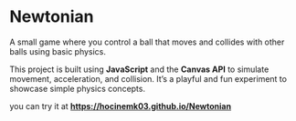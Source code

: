 # Newtonian

A small game where you control a ball that moves and collides with other balls using basic physics.

This project is built using **JavaScript** and the **Canvas API** to simulate movement, acceleration, and collision. It’s a playful and fun experiment to showcase simple physics concepts.

you can try it at **https://hocinemk03.github.io/Newtonian**